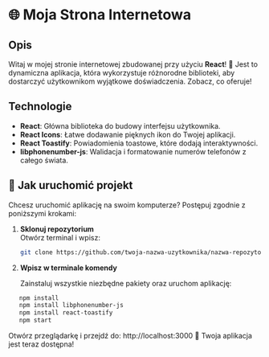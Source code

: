 # 🌐 Moja Strona Internetowa

## Opis

Witaj w mojej stronie internetowej zbudowanej przy użyciu **React**! 🌟 Jest to dynamiczna aplikacja, która wykorzystuje różnorodne biblioteki, aby dostarczyć użytkownikom wyjątkowe doświadczenia. Zobacz, co oferuje!

## Technologie

- **React**: Główna biblioteka do budowy interfejsu użytkownika.
- **React Icons**: Łatwe dodawanie pięknych ikon do Twojej aplikacji.
- **React Toastify**: Powiadomienia toastowe, które dodają interaktywności.
- **libphonenumber-js**: Walidacja i formatowanie numerów telefonów z całego świata.

## 🚀 Jak uruchomić projekt

Chcesz uruchomić aplikację na swoim komputerze? Postępuj zgodnie z poniższymi krokami:

1. **Sklonuj repozytorium**  
   Otwórz terminal i wpisz:
   ```bash
   git clone https://github.com/twoja-nazwa-uzytkownika/nazwa-repozytorium.git

2. **Wpisz w terminale komendy**
   
   Zainstaluj wszystkie niezbędne pakiety oraz uruchom aplikację:

  ```bash
     npm install
     npm install libphonenumber-js
     npm install react-toastify
     npm start
```

  Otwórz przeglądarkę i przejdź do: http://localhost:3000
🎉 Twoja aplikacja jest teraz dostępna!
